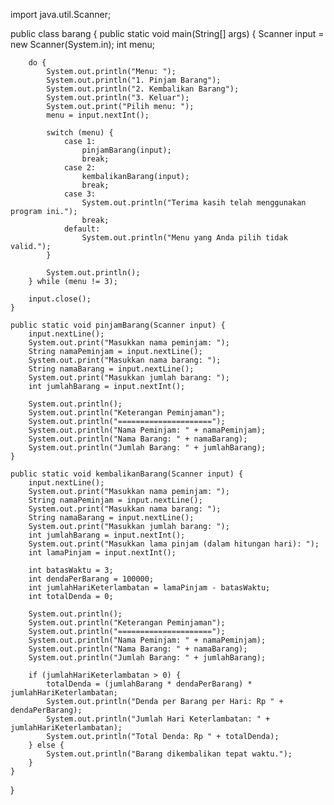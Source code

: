 import java.util.Scanner;

public class barang {
    public static void main(String[] args) {
        Scanner input = new Scanner(System.in);
        int menu;

        do {
            System.out.println("Menu: ");
            System.out.println("1. Pinjam Barang");
            System.out.println("2. Kembalikan Barang");
            System.out.println("3. Keluar");
            System.out.print("Pilih menu: ");
            menu = input.nextInt();

            switch (menu) {
                case 1:
                    pinjamBarang(input);
                    break;
                case 2:
                    kembalikanBarang(input);
                    break;
                case 3:
                    System.out.println("Terima kasih telah menggunakan program ini.");
                    break;
                default:
                    System.out.println("Menu yang Anda pilih tidak valid.");
            }

            System.out.println();
        } while (menu != 3);

        input.close();
    }

    public static void pinjamBarang(Scanner input) {
        input.nextLine();
        System.out.print("Masukkan nama peminjam: ");
        String namaPeminjam = input.nextLine();
        System.out.print("Masukkan nama barang: ");
        String namaBarang = input.nextLine();
        System.out.print("Masukkan jumlah barang: ");
        int jumlahBarang = input.nextInt();

        System.out.println();
        System.out.println("Keterangan Peminjaman");
        System.out.println("=====================");
        System.out.println("Nama Peminjam: " + namaPeminjam);
        System.out.println("Nama Barang: " + namaBarang);
        System.out.println("Jumlah Barang: " + jumlahBarang);
    }

    public static void kembalikanBarang(Scanner input) {
        input.nextLine();
        System.out.print("Masukkan nama peminjam: ");
        String namaPeminjam = input.nextLine();
        System.out.print("Masukkan nama barang: ");
        String namaBarang = input.nextLine();
        System.out.print("Masukkan jumlah barang: ");
        int jumlahBarang = input.nextInt();
        System.out.print("Masukkan lama pinjam (dalam hitungan hari): ");
        int lamaPinjam = input.nextInt();

        int batasWaktu = 3;
        int dendaPerBarang = 100000;
        int jumlahHariKeterlambatan = lamaPinjam - batasWaktu;
        int totalDenda = 0;

        System.out.println();
        System.out.println("Keterangan Peminjaman");
        System.out.println("=====================");
        System.out.println("Nama Peminjam: " + namaPeminjam);
        System.out.println("Nama Barang: " + namaBarang);
        System.out.println("Jumlah Barang: " + jumlahBarang);

        if (jumlahHariKeterlambatan > 0) {
            totalDenda = (jumlahBarang * dendaPerBarang) * jumlahHariKeterlambatan;
            System.out.println("Denda per Barang per Hari: Rp " + dendaPerBarang);
            System.out.println("Jumlah Hari Keterlambatan: " + jumlahHariKeterlambatan);
            System.out.println("Total Denda: Rp " + totalDenda);
        } else {
            System.out.println("Barang dikembalikan tepat waktu.");
        }
    }
}
